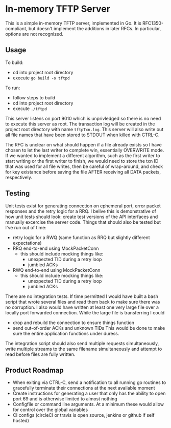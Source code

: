 In-memory TFTP Server
=====================

This is a simple in-memory TFTP server, implemented in Go.  It is
RFC1350-compliant, but doesn't implement the additions in later RFCs.  In
particular, options are not recognized.

Usage
-----
To build:
- cd into project root directory
- execute `go build -o tftpd`

To run:
- follow steps to build
- cd into project root directory
- execute `./tftpd`

This server listens on port 9010 which is unprivledged so there is no need to 
execute this server as root.  The transaction log will be created in the 
project root directory with name `tftpTxn.log`.  This server will also write
out all file names that have been stored to STDOUT when killed with CTRL-C.

The RFC is unclear on what should happen if a file already exists so I have
chosen to let the last writer to complete win, essentially OVERWRITE mode.
If we wanted to implement a different algorithm, such as the first writer to 
start writing or the first writer to finish, we would need to store the txn ID 
that was used for all file writes, then be careful of wrap-around, and check 
for key existance before saving the file AFTER receiving all DATA packets,
respectively.

Testing
-------
Unit tests exist for generating connection on ephemeral port, error packet 
responses and the retry logic for a RRQ.  I belive this is demonstrative of 
how unit tests should look:  create test versions of the API interfaces and 
manually excercise the server code.  Things that should also be tested but 
I've run out of time:
- retry logic for a RWQ (same function as RRQ but slightly different 
  expectations)
- RRQ end-to-end using MockPacketConn
  - this should include mocking things like:
    - unexpected TID during a retry loop 
    - jumbled ACKs
- RWQ end-to-end using MockPacketConn
  - this should include mocking things like:
    - unexpected TID during a retry loop 
    - jumbled ACKs

There are no integration tests.  If time permitted I would have built a bash
script that wrote several files and read them back to make sure there was no
corruption.  I also would have written at least one very large file over a
locally port forwarded connection.  While the large file is transferring I 
could 
- drop and rebuild the connection to ensure things function
- send out-of-order ACKs and unknown TIDs
This would be done to make sure the entire application functions under duress.

The integration script should also send multiple requests simultaneously, write
multiple streams to the same filename simultaneously and attempt to read before
files are fully written.


Product Roadmap
---------------
- When exiting via CTRL-C, send a notification to all running go routines to 
  gracefully terminate their connections at the next available moment
- Create instructions for generating a user that only has the ability to open 
  port 69 and is otherwise limited to almost nothing
- Configfile or command line arguments.  At a minimum these would allow for
  control over the global variables
- CI configs (circleCI or travis is open source, jenkins or github if self
  hosted)